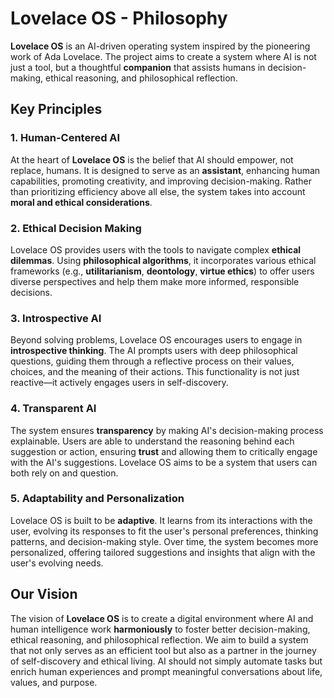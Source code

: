 # Lovelace OS - Philosophy

**Lovelace OS** is an AI-driven operating system inspired by the pioneering work of Ada Lovelace. The project aims to create a system where AI is not just a tool, but a thoughtful **companion** that assists humans in decision-making, ethical reasoning, and philosophical reflection.

## Key Principles

### 1. Human-Centered AI
At the heart of **Lovelace OS** is the belief that AI should empower, not replace, humans. It is designed to serve as an **assistant**, enhancing human capabilities, promoting creativity, and improving decision-making. Rather than prioritizing efficiency above all else, the system takes into account **moral and ethical considerations**.

### 2. Ethical Decision Making
Lovelace OS provides users with the tools to navigate complex **ethical dilemmas**. Using **philosophical algorithms**, it incorporates various ethical frameworks (e.g., **utilitarianism**, **deontology**, **virtue ethics**) to offer users diverse perspectives and help them make more informed, responsible decisions.

### 3. Introspective AI
Beyond solving problems, Lovelace OS encourages users to engage in **introspective thinking**. The AI prompts users with deep philosophical questions, guiding them through a reflective process on their values, choices, and the meaning of their actions. This functionality is not just reactive—it actively engages users in self-discovery.

### 4. Transparent AI
The system ensures **transparency** by making AI's decision-making process explainable. Users are able to understand the reasoning behind each suggestion or action, ensuring **trust** and allowing them to critically engage with the AI's suggestions. Lovelace OS aims to be a system that users can both rely on and question.

### 5. Adaptability and Personalization
Lovelace OS is built to be **adaptive**. It learns from its interactions with the user, evolving its responses to fit the user's personal preferences, thinking patterns, and decision-making style. Over time, the system becomes more personalized, offering tailored suggestions and insights that align with the user's evolving needs.

## Our Vision

The vision of **Lovelace OS** is to create a digital environment where AI and human intelligence work **harmoniously** to foster better decision-making, ethical reasoning, and philosophical reflection. We aim to build a system that not only serves as an efficient tool but also as a partner in the journey of self-discovery and ethical living. AI should not simply automate tasks but enrich human experiences and prompt meaningful conversations about life, values, and purpose.
